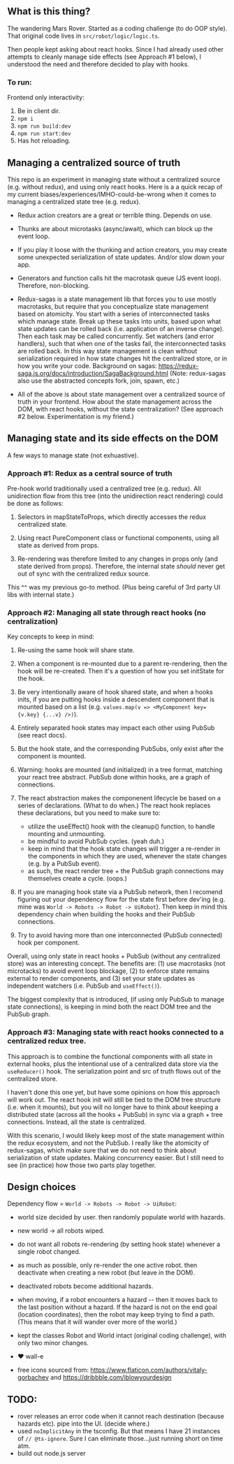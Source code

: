 ## What is this thing?

The wandering Mars Rover. Started as a coding challenge (to do OOP style). That original code lives in `src/robot/logic/logic.ts`.

Then people kept asking about react hooks. Since I had already used other attempts to cleanly manage side effects (see Approach #1 below), I understood the need and therefore decided to play with hooks.

### To run:

Frontend only interactivity:
1. Be in client dir.
2. `npm i`
3. `npm run build:dev`
4. `npm run start:dev`
5. Has hot reloading.


## Managing a centralized source of truth

This repo is an experiment in managing state without a centralized source (e.g. without redux), and using only react hooks. Here is a a quick recap of my current biases/experiences/IMHO-could-be-wrong when it comes to managing a centralized state tree (e.g. redux).

* Redux action creators are a great or terrible thing. Depends on use.

* Thunks are about microtasks (async/await), which can block up the event loop.

* If you play it loose with the thunking and action creators, you may create some unexpected serialization of state updates. And/or slow down your app.

* Generators and function calls hit the macrotask queue (JS event loop). Therefore, non-blocking.

* Redux-sagas is a state management lib that forces you to use mostly macrotasks, but require that you conceptualize state management based on atomicity. You start with a series of interconnected tasks which manage state. Break up these tasks into units, based upon what state updates can be rolled back (i.e. application of an inverse change). Then each task may be called concurrently. Set watchers (and error handlers), such that when one of the tasks fail, the interconnected tasks are rolled back. In this way state management is clean without serialization required in how state changes hit the centralized store, or in how you write your code. Background on sagas: https://redux-saga.js.org/docs/introduction/SagaBackground.html (Note: redux-sagas also use the abstracted concepts fork, join, spawn, etc.)

* All of the above is about state management over a centralized source of truth in your frontend. How about the state management across the DOM, with react hooks, without the state centralization? (See approach #2 below. Experimentation is my friend.)


## Managing state and its side effects on the DOM

A few ways to manage state (not exhuastive).

### Approach #1: Redux as a central source of truth

Pre-hook world traditionally used a centralized tree (e.g. redux). All unidirection flow from this tree (into the unidirection react rendering) could be done as follows:

1. Selectors in mapStateToProps, which directly accesses the redux centralized state.

2. Using react PureComponent class or functional components, using all state as derived from props.

3. Re-rendering was therefore limited to any changes in props only (and state derived from props). Therefore, the internal state *should* never get out of sync with the centralized redux source.

This ^^ was my previous go-to method. (Plus being careful of 3rd party UI libs with internal state.)


### Approach #2: Managing all state through react hooks (no centralization)

Key concepts to keep in mind:

1. Re-using the same hook will share state.

2. When a component is re-mounted due to a parent re-rendering, then the hook will be re-created. Then it's a question of how you set initState for the hook.

3. Be very intentionally aware of hook shared state, and when a hooks inits, if you are putting hooks inside a descendent component that is mounted based on a list (e.g. `values.map(v => <MyComponent key={v.key} {...v} />)`).

4. Entirely separated hook states may impact each other using PubSub (see react docs).

5. But the hook state, and the corresponding PubSubs, only exist after the component is mounted.

6. Warning: hooks are mounted (and initialized) in a tree format, matching your react tree abstract. PubSub done within hooks, are a graph of connections.

7. The react abstraction makes the componenent lifecycle be based on a series of declarations. (What to do when.) The react hook replaces these declarations, but you need to make sure to:
    * utilize the useEffect() hook with the cleanup() function, to handle mounting and unmounting.
    * be mindful to avoid PubSub cycles. (yeah duh.)
    * keep in mind that the hook state changes will trigger a re-render in the components in which they are used, whenever the state changes (e.g. by a PubSub event).
    * as such, the react render tree + the PubSub graph connections may themselves create a cycle. (oops.)

8. If you are managing hook state via a PubSub network, then I recomend figuring out your dependency flow for the state first before dev'ing (e.g. mine was `World -> Robots -> Robot -> UiRobot`). Then keep in mind this dependency chain when building the hooks and their PubSub connections.

9. Try to avoid having more than one interconnected (PubSub connected) hook per component.

Overall, using only state in react hooks + PubSub (without any centralized store) was an interesting concept. The benefits are: (1) use macrotasks (not microtacks) to avoid event loop blockage, (2) to enforce state remains external to render components, and (3) set your state updates as independent watchers (i.e. PubSub and `useEffect()`).

The biggest complexity that is introduced, (if using only PubSub to manage state connections), is keeping in mind both the react DOM tree and the PubSub graph.


### Approach #3: Managing state with react hooks connected to a centralized redux tree.

This approach is to combine the functional components with all state in external hooks, plus the intentional use of a centralized data store via the `useReducer()` hook. The serialization point and src of truth flows out of the centralized store.

I haven't done this one yet, but have some opinions on how this approach will work out. The react hook init will still be tied to the DOM tree structure (i.e. when it mounts), but you will no longer have to think about keeping a distributed state (across all the hooks + PubSub) in sync via a graph + tree connections. Instead, all the state is centralized.

With this scenario, I would likely keep most of the state management within the redux ecosystem, and not the PubSub. I really like the atomicity of redux-sagas, which make sure that we do not need to think about serialization of state updates. Making concurrency easier. But I still need to see (in practice) how those two parts play together.


## Design choices

Dependency flow = `World -> Robots -> Robot -> UiRobot`:

* world size decided by user. then randomly populate world with hazards.

* new world -> all robots wiped.

* do not want all robots re-rendering (by setting hook state) whenever a single robot changed.

* as much as possible, only re-render the one active robot. then deactivate when creating a new robot (but leave in the DOM).

* deactivated robots become additional hazards.

* when moving, if a robot encounters a hazard -- then it moves back to the last position without a hazard. If the hazard is not on the end goal (location coordinates), then the robot may keep trying to find a path. (This means that it will wander over more of the world.)

* kept the classes Robot and World intact (original coding challenge), with only two minor changes.

* &#9829; wall-e

* free icons sourced from: https://www.flaticon.com/authors/vitaly-gorbachev and https://dribbble.com/iblowyourdesign 


## TODO:
* rover releases an error code when it cannot reach destination (because hazards etc). pipe into the UI. (decide where.)
* used `noImplicitAny` in the tsconfig. But that means I have 21 instances of `// @ts-ignore`. Sure I can eliminate those...just running short on time atm.
* build out node.js server

